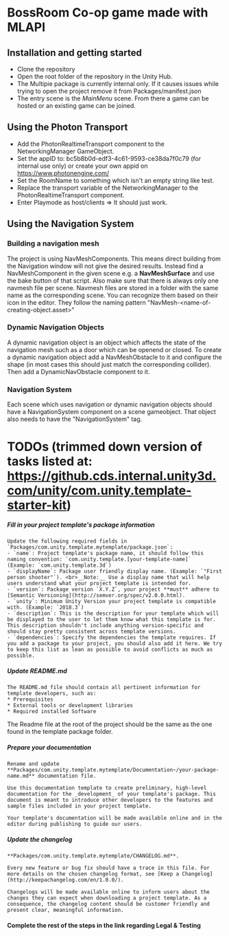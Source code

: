 # BossRoom Co-op game made with MLAPI

## Installation and getting started
- Clone the repository
- Open the root folder of the repository in the Unity Hub.
- The Multipie package is currently internal only. If it causes issues while trying to open the project remove it from Packages/manifest.json
- The entry scene is the *MainMenu* scene. From there a game can be hosted or an existing game can be joined.

## Using the Photon Transport
- Add the PhotonRealtimeTransport component to the NetworkingManager GameObject.
- Set the appID to: bc5b8b0d-edf3-4c61-9593-ce38da7f0c79 (for internal use only) or create your own appid on https://www.photonengine.com/
- Set the RoomName to something which isn't an empty string like test.
- Replace the transport variable of the NetworkingManager to the PhotonRealtimeTransport component.
- Enter Playmode as host/clients => It should just work.

## Using the Navigation System

### Building a navigation mesh
The project is using NavMeshComponents. This means direct building from the Navigation window will not give the desired results. Instead find a NavMeshComponent in the given scene e.g. a **NavMeshSurface** and use the bake button of that script. Also make sure that there is always only one navmesh file per scene. Navmesh files are stored in a folder with the same name as the corresponding scene. You can recognize them based on their icon in the editor. They follow the naming pattern "NavMesh-\<name-of-creating-object\.asset>"

### Dynamic Navigation Objects
A dynamic navigation object is an object which affects the state of the navigation mesh such as a door which can be openend or closed.
To create a dynamic navigation object add a NavMeshObstacle to it and configure the shape (in most cases this should just match the corresponding collider). Then add a DynamicNavObstacle component to it.

### Navigation System
Each scene which uses navigation or dynamic navigation objects should have a NavigationSystem component on a scene gameobject. That object also needs to have the "NavigationSystem" tag.



# TODOs (trimmed down version of tasks listed at: https://github.cds.internal.unity3d.com/unity/com.unity.template-starter-kit)

##### Fill in your project template's package information

	Update the following required fields in `Packages/com.unity.template.mytemplate/package.json`:
	- `name`: Project template's package name, it should follow this naming convention: `com.unity.template.[your-template-name]`
    (Example: `com.unity.template.3d`)
	- `displayName`: Package user friendly display name. (Example: `"First person shooter"`). <br>__Note:__ Use a display name that will help users understand what your project template is intended for.
	- `version`: Package version `X.Y.Z`, your project **must** adhere to [Semantic Versioning](http://semver.org/spec/v2.0.0.html).
	- `unity`: Minimum Unity Version your project template is compatible with. (Example: `2018.3`)
	- `description`: This is the description for your template which will be displayed to the user to let them know what this template is for. This description shouldn't include anything version-specific and should stay pretty consistent across template versions.
	- `dependencies`: Specify the dependencies the template requires. If you add a package to your project, you should also add it here. We try to keep this list as lean as possible to avoid conflicts as much as possible.

##### Update **README.md**

    The README.md file should contain all pertinent information for template developers, such as:
	* Prerequisites
	* External tools or development libraries
	* Required installed Software

The Readme file at the root of the project should be the same as the one found in the template package folder. 

##### Prepare your documentation

    Rename and update **Packages/com.unity.template.mytemplate/Documentation~/your-package-name.md** documentation file.

    Use this documentation template to create preliminary, high-level documentation for the _development_ of your template's package. This document is meant to introduce other developers to the features and sample files included in your project template.

    Your template's documentation will be made available online and in the editor during publishing to guide our users.

##### Update the changelog   

    **Packages/com.unity.template.mytemplate/CHANGELOG.md**.

	Every new feature or bug fix should have a trace in this file. For more details on the chosen changelog format, see [Keep a Changelog](http://keepachangelog.com/en/1.0.0/).

	Changelogs will be made available online to inform users about the changes they can expect when downloading a project template. As a consequence, the changelog content should be customer friendly and present clear, meaningful information.

#### Complete the rest of the steps in the link regarding Legal & Testing
